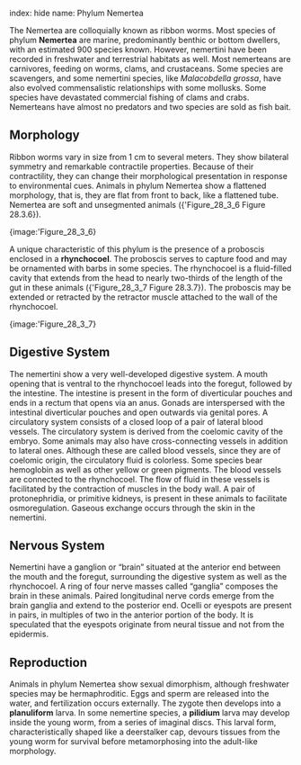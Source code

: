 index: hide
name: Phylum Nemertea

The Nemertea are colloquially known as ribbon worms. Most species of phylum  **Nemertea** are marine, predominantly benthic or bottom dwellers, with an estimated 900 species known. However, nemertini have been recorded in freshwater and terrestrial habitats as well. Most nemerteans are carnivores, feeding on worms, clams, and crustaceans. Some species are scavengers, and some nemertini species, like  *Malacobdella grossa*, have also evolved commensalistic relationships with some mollusks. Some species have devastated commercial fishing of clams and crabs. Nemerteans have almost no predators and two species are sold as fish bait.

## Morphology

Ribbon worms vary in size from 1 cm to several meters. They show bilateral symmetry and remarkable contractile properties. Because of their contractility, they can change their morphological presentation in response to environmental cues. Animals in phylum Nemertea show a flattened morphology, that is, they are flat from front to back, like a flattened tube. Nemertea are soft and unsegmented animals ({'Figure_28_3_6 Figure 28.3.6}).


{image:'Figure_28_3_6}
        

A unique characteristic of this phylum is the presence of a proboscis enclosed in a  **rhynchocoel**. The proboscis serves to capture food and may be ornamented with barbs in some species. The rhynchocoel is a fluid-filled cavity that extends from the head to nearly two-thirds of the length of the gut in these animals ({'Figure_28_3_7 Figure 28.3.7}). The proboscis may be extended or retracted by the retractor muscle attached to the wall of the rhynchocoel.


{image:'Figure_28_3_7}
        

## Digestive System

The nemertini show a very well-developed digestive system. A mouth opening that is ventral to the rhynchocoel leads into the foregut, followed by the intestine. The intestine is present in the form of diverticular pouches and ends in a rectum that opens via an anus. Gonads are interspersed with the intestinal diverticular pouches and open outwards via genital pores. A circulatory system consists of a closed loop of a pair of lateral blood vessels. The circulatory system is derived from the coelomic cavity of the embryo. Some animals may also have cross-connecting vessels in addition to lateral ones. Although these are called blood vessels, since they are of coelomic origin, the circulatory fluid is colorless. Some species bear hemoglobin as well as other yellow or green pigments. The blood vessels are connected to the rhynchocoel. The flow of fluid in these vessels is facilitated by the contraction of muscles in the body wall. A pair of protonephridia, or primitive kidneys, is present in these animals to facilitate osmoregulation. Gaseous exchange occurs through the skin in the nemertini.

## Nervous System

Nemertini have a ganglion or “brain” situated at the anterior end between the mouth and the foregut, surrounding the digestive system as well as the rhynchocoel. A ring of four nerve masses called “ganglia” composes the brain in these animals. Paired longitudinal nerve cords emerge from the brain ganglia and extend to the posterior end. Ocelli or eyespots are present in pairs, in multiples of two in the anterior portion of the body. It is speculated that the eyespots originate from neural tissue and not from the epidermis.

## Reproduction

Animals in phylum Nemertea show sexual dimorphism, although freshwater species may be hermaphroditic. Eggs and sperm are released into the water, and fertilization occurs externally. The zygote then develops into a  **planuliform** larva. In some nemertine species, a  **pilidium** larva may develop inside the young worm, from a series of imaginal discs. This larval form, characteristically shaped like a deerstalker cap, devours tissues from the young worm for survival before metamorphosing into the adult-like morphology.
